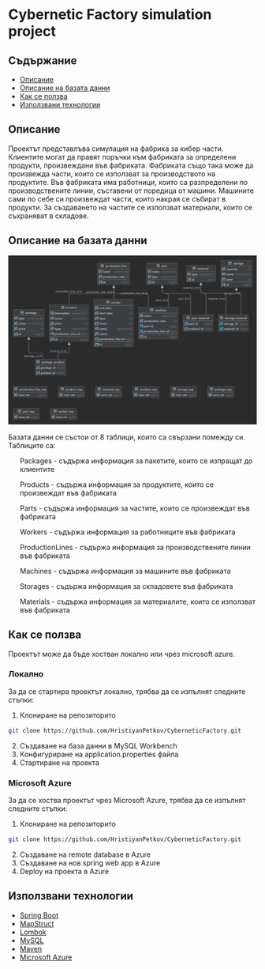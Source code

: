 <h1>Cybernetic Factory simulation project</h1>

## Съдържание
* [Описание](#Описание)
* [Описание на базата данни](#Описание-на-базата-данни)
* [Как се ползва](#Как-се-ползва)
* [Използвани технологии](#Използвани-технологии)

## Описание

<p>Проектът представлъва симулация на фабрика за кибер части. Клиентите могат да правят поръчки към фабриката за определени продукти, произвеждани във фабриката.
Фабриката също така може да произвежда части, които се използват за производството на продуктите. Във фабриката има работници, които са разпределени по производствените линии, съставени от поредица от машини.
Машините сами по себе си произвеждат части, които накрая се събират в продукти. За създаването на частите се използват материали, които се съхраняват в складове.

## Описание на базата данни
![CyberneticFactory](DBdiagram.png)
<p>Базата данни се състои от 8 таблици, които са свързани помежду си. Таблиците са:
<ul>Packages - съдържа информация за пакетите, които се изпращат до клиентите</ul>
<ul>Products - съдържа информация за продуктите, които се произвеждат във фабриката</ul>
<ul>Parts - съдържа информация за частите, които се произвеждат във фабриката</ul>
<ul>Workers - съдържа информация за работниците във фабриката</ul>
<ul>ProductionLines - съдържа информация за производствените линии във фабриката</ul>
<ul>Machines - съдържа информация за машините във фабриката</ul>
<ul>Storages - съдържа информация за складовете във фабриката</ul>
<ul>Materials - съдържа информация за материалите, които се използват във фабриката</ul>

## Как се ползва

Проектът може да бъде хостван локално или чрез microsoft azure.

### Локално
За да се стартира проектът локално, трябва да се изпълнят следните стъпки:
1. Клониране на репозиторито
```sh
git clone https://github.com/HristiyanPetkov/CyberneticFactory.git
```
2. Създаване на база данни в MySQL Workbench
3. Конфигуриране на application.properties файла
4. Стартиране на проекта

### Microsoft Azure
За да се хоства проектът чрез Microsoft Azure, трябва да се изпълнят следните стъпки:
1. Клониране на репозиторито
```sh
git clone https://github.com/HristiyanPetkov/CyberneticFactory.git
```
2. Създаване на remote database в Azure
3. Създаване на нов spring web app в Azure
4. Deploy на проекта в Azure

## Използвани технологии

* [Spring Boot](https://spring.io/projects/spring-boot)
* [MapStruct](https://mapstruct.org/)
* [Lombok](https://projectlombok.org/)
* [MySQL](https://www.mysql.com/)
* [Maven](https://maven.apache.org/)
* [Microsoft Azure](https://azure.microsoft.com/en-us/)

